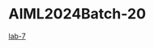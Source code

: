 # AIML2024Batch-20

[lab-7](https://github.com/Rakeshboin/AIML2024Batch-20/blob/main/LAB_ASS_7.ipynb)
